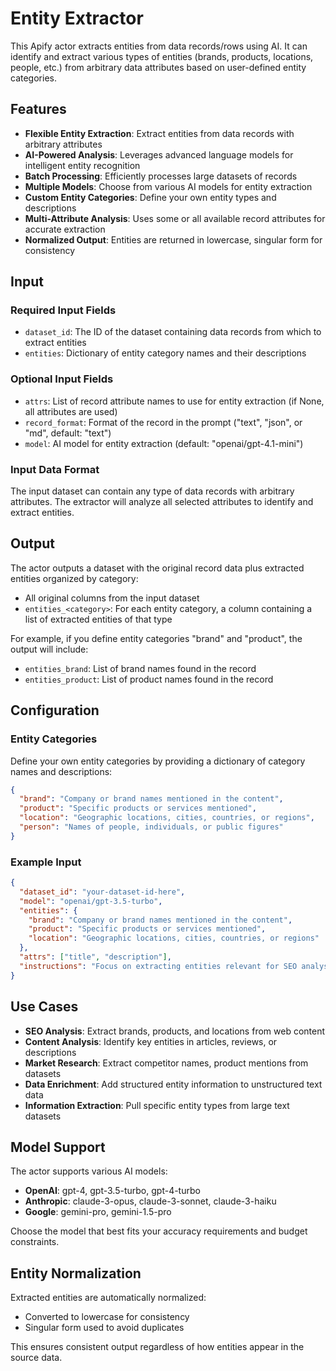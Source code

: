 # Entity Extractor

This Apify actor extracts entities from data records/rows using AI. It can identify and extract various types of entities (brands, products, locations, people, etc.) from arbitrary data attributes based on user-defined entity categories.

## Features

- **Flexible Entity Extraction**: Extract entities from data records with arbitrary attributes
- **AI-Powered Analysis**: Leverages advanced language models for intelligent entity recognition
- **Batch Processing**: Efficiently processes large datasets of records
- **Multiple Models**: Choose from various AI models for entity extraction
- **Custom Entity Categories**: Define your own entity types and descriptions
- **Multi-Attribute Analysis**: Uses some or all available record attributes for accurate extraction
- **Normalized Output**: Entities are returned in lowercase, singular form for consistency

## Input

### Required Input Fields

- `dataset_id`: The ID of the dataset containing data records from which to extract entities
- `entities`: Dictionary of entity category names and their descriptions

### Optional Input Fields

- `attrs`: List of record attribute names to use for entity extraction (if None, all attributes are used)
- `record_format`: Format of the record in the prompt ("text", "json", or "md", default: "text")
- `model`: AI model for entity extraction (default: "openai/gpt-4.1-mini")

### Input Data Format

The input dataset can contain any type of data records with arbitrary attributes. The extractor will analyze all selected attributes to identify and extract entities.

## Output

The actor outputs a dataset with the original record data plus extracted entities organized by category:

- All original columns from the input dataset
- `entities_<category>`: For each entity category, a column containing a list of extracted entities of that type

For example, if you define entity categories "brand" and "product", the output will include:
- `entities_brand`: List of brand names found in the record
- `entities_product`: List of product names found in the record

## Configuration

### Entity Categories

Define your own entity categories by providing a dictionary of category names and descriptions:

```json
{
  "brand": "Company or brand names mentioned in the content",
  "product": "Specific products or services mentioned", 
  "location": "Geographic locations, cities, countries, or regions",
  "person": "Names of people, individuals, or public figures"
}
```

### Example Input

```json
{
  "dataset_id": "your-dataset-id-here",
  "model": "openai/gpt-3.5-turbo",
  "entities": {
    "brand": "Company or brand names mentioned in the content",
    "product": "Specific products or services mentioned",
    "location": "Geographic locations, cities, countries, or regions"
  },
  "attrs": ["title", "description"],
  "instructions": "Focus on extracting entities relevant for SEO analysis."
}
```

## Use Cases

- **SEO Analysis**: Extract brands, products, and locations from web content
- **Content Analysis**: Identify key entities in articles, reviews, or descriptions
- **Market Research**: Extract competitor names, product mentions from datasets
- **Data Enrichment**: Add structured entity information to unstructured text data
- **Information Extraction**: Pull specific entity types from large text datasets

## Model Support

The actor supports various AI models:
- **OpenAI**: gpt-4, gpt-3.5-turbo, gpt-4-turbo
- **Anthropic**: claude-3-opus, claude-3-sonnet, claude-3-haiku
- **Google**: gemini-pro, gemini-1.5-pro

Choose the model that best fits your accuracy requirements and budget constraints.

## Entity Normalization

Extracted entities are automatically normalized:
- Converted to lowercase for consistency
- Singular form used to avoid duplicates

This ensures consistent output regardless of how entities appear in the source data.
